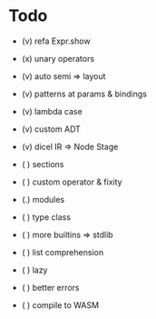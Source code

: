 # Todo

- (v) refa Expr.show
- (x) unary operators
- (v) auto semi => layout
- (v) patterns at params & bindings
- (v) lambda case
- (v) custom ADT
- (v) dicel IR => Node Stage

- ( ) sections
- ( ) custom operator & fixity

- (.) modules

- ( ) type class
- ( ) more builtins => stdlib

- ( ) list comprehension

- ( ) lazy

- ( ) better errors

- ( ) compile to WASM